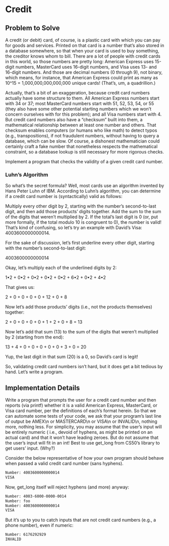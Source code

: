 # Credit

## Problem to Solve

A credit (or debit) card, of course, is a plastic card with which you can pay for goods and services. Printed on that
card is a number that’s also stored in a database somewhere, so that when your card is used to buy something, the
creditor knows whom to bill. There are a lot of people with credit cards in this world, so those numbers are pretty
long: American Express uses 15-digit numbers, MasterCard uses 16-digit numbers, and Visa uses 13- and 16-digit numbers.
And those are decimal numbers (0 through 9), not binary, which means, for instance, that American Express could print as
many as 10^15 = 1,000,000,000,000,000 unique cards! (That’s, um, a quadrillion.)

Actually, that’s a bit of an exaggeration, because credit card numbers actually have some structure to them. All
American Express numbers start with 34 or 37; most MasterCard numbers start with 51, 52, 53, 54, or 55 (they also have
some other potential starting numbers which we won’t concern ourselves with for this problem); and all Visa numbers
start with 4. But credit card numbers also have a “checksum” built into them, a mathematical relationship between at
least one number and others. That checksum enables computers (or humans who like math) to detect typos (e.g.,
transpositions), if not fraudulent numbers, without having to query a database, which can be slow. Of course, a
dishonest mathematician could certainly craft a fake number that nonetheless respects the mathematical constraint, so a
database lookup is still necessary for more rigorous checks.

Implement a program that checks the validity of a given credit card number.

### Luhn’s Algorithm

So what’s the secret formula? Well, most cards use an algorithm invented by Hans Peter Luhn of IBM. According to Luhn’s
algorithm, you can determine if a credit card number is (syntactically) valid as follows:

Multiply every other digit by 2, starting with the number’s second-to-last digit, and then add those products’ digits
together.
Add the sum to the sum of the digits that weren’t multiplied by 2.
If the total’s last digit is 0 (or, put more formally, if the total modulo 10 is congruent to 0), the number is valid!
That’s kind of confusing, so let’s try an example with David’s Visa: 4003600000000014.

For the sake of discussion, let’s first underline every other digit, starting with the number’s second-to-last digit:

4003600000000014

Okay, let’s multiply each of the underlined digits by 2:

1•2 + 0•2 + 0•2 + 0•2 + 0•2 + 6•2 + 0•2 + 4•2

That gives us:

2 + 0 + 0 + 0 + 0 + 12 + 0 + 8

Now let’s add those products’ digits (i.e., not the products themselves) together:

2 + 0 + 0 + 0 + 0 + 1 + 2 + 0 + 8 = 13

Now let’s add that sum (13) to the sum of the digits that weren’t multiplied by 2 (starting from the end):

13 + 4 + 0 + 0 + 0 + 0 + 0 + 3 + 0 = 20

Yup, the last digit in that sum (20) is a 0, so David’s card is legit!

So, validating credit card numbers isn’t hard, but it does get a bit tedious by hand. Let’s write a program.

## Implementation Details

Write a program that prompts the user for a credit card number and then reports (via printf) whether it is a valid
American Express, MasterCard, or Visa card number, per the definitions of each’s format herein. So that we can automate
some tests of your code, we ask that your program’s last line of output be AMEX\n or MASTERCARD\n or VISA\n or
INVALID\n, nothing more, nothing less. For simplicity, you may assume that the user’s input will be entirely numeric (
i.e., devoid of hyphens, as might be printed on an actual card) and that it won’t have leading zeroes. But do not assume
that the user’s input will fit in an int! Best to use get_long from CS50’s library to get users’ input. (Why?)

Consider the below representative of how your own program should behave when passed a valid credit card number (sans
hyphens).

```bash
Number: 4003600000000014
VISA
```

Now, get_long itself will reject hyphens (and more) anyway:

```bash
Number: 4003-6000-0000-0014
Number: foo
Number: 4003600000000014
VISA
```

But it’s up to you to catch inputs that are not credit card numbers (e.g., a phone number), even if numeric:

```bash
Number: 6176292929
INVALID
```